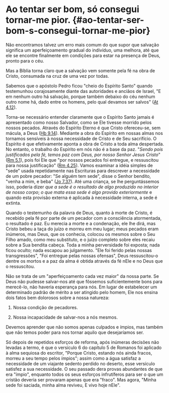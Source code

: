 # Ao tentar ser bom, só consegui tornar-me pior. {#ao-tentar-ser-bom-s-consegui-tornar-me-pior}

Não encontramos talvez um erro mais comum do que supor que salvação significa um aperfeiçoamento gradual do indivíduo, uma melhora, até que ele se encontre finalmente em condições para estar na presença de Deus, pronto para o céu.

Mas a Bíblia torna claro que a salvação vem somente pela fé na obra de Cristo, consumada na cruz de uma vez por todas.

Sabemos que o apóstolo Pedro ficou &quot;cheio do Espírito Santo&quot; quando testemunhou corajosamente diante das autoridades e anciãos de Israel, &quot;E em nenhum outro há salvação, porque também debaixo do céu nenhum outro nome há, dado entre os homens, pelo qual devamos ser salvos&quot; ([At 4.12](http://bibliaonline.com.br/acf/atos/4/12)).

Torna-se necessário entender claramente que o Espírito Santo jamais é apresentado como nosso Salvador, como se Ele tivesse morrido pelos nossos pecados. Através do Espírito Eterno é que Cristo ofereceu-se, sem mácula, a Deus ([Hb 9.14](http://bibliaonline.com.br/acf/hb/9/14)). Mediante a obra do Espírito em nossas almas nos tornamos sensíveis à nossa necessidade de Cristo e de Seu sacrifício. O Espírito é que efetivamente aponta a obra de Cristo a toda alma despertada. No entanto, o trabalho do Espírito em nós não é a base da paz. &quot;_Sendo pois justificados pela fé, temos paz com Deus, por nosso Senhor Jesus Cristo_&quot; ([Rm 5.1](http://bibliaonline.com.br/acf/rm/5/1)), pois foi Ele que &quot;por nossos pecados foi entregue, e ressuscitou para nossa justificação&quot; ([Rm 4.25](http://bibliaonline.com.br/acf/rm/4/25)). Vamos examinar a idéia simples de &quot;sede&quot; usada repetidamente nas Escrituras para descrever a necessidade de um pobre pecador: &quot;Se alguém tem sede&quot;, disse o Senhor bendito, &quot;venha a mim, e beba&quot; ([Jo 7.37](http://bibliaonline.com.br/acf/jo/7/37)). Até uma criança, se lhe perguntássemos isso, poderia dizer _que a sede é o resultado de algo produzido no interior de nosso corpo_; _o que mata essa sede é algo provido exteriormente_ e quando esta provisão externa é aplicada à necessidade interna, a sede é extinta.

Quando o testemunho da palavra de Deus, quanto à morte de Cristo, é recebido pela fé por parte de um pecador com a consciência atormentada, o resultado é paz. Eu merecia a morte e a condenação, ele lhe dirá, mas Cristo bebeu a taça do juízo e morreu em meu lugar; meus pecados eram inúmeros, mas Deus, que os conhecia, colocou os mesmos sobre o Seu Filho amado, como meu substituto, e o juízo completo sobre eles recaiu sobre a Sua bendita cabeça. Toda a minha perversidade foi exposta; nada ficou oculto; nada escapou ao julgamento. &quot;Ele foi ferido pelas nossas transgressões&quot;, &quot;Foi entregue pelas nossas ofensas&quot;, Deus ressuscitou-o dentre os mortos e a paz da alma é obtida através da fé nEle e no Deus que o ressuscitou.

Não se trata de um &quot;aperfeiçoamento cada vez maior&quot; da nossa parte. Se Deus não pudesse salvar-nos até que fôssemos suficientemente bons para merecê-lo, não haveria esperança para nós. Em lugar de estabelecer um determinado padrão de mérito a ser atingido pelo homem, Ele nos ensina dois fatos bem dolorosos sobre a nossa natureza:

1.  Nossa condição de pecadores.

2.  Nossa incapacidade de salvar-nos a nós mesmos.

Devemos aprender que não somos apenas culpados e ímpios, mas também que não temos poder para nos tornar aquilo que desejaríamos ser.

Só depois de repetidos esforços de reforma, após inúmeras decisões não levadas a termo, é que o versículo 6 do capítulo 5 de Romanos foi aplicado à alma sequiosa do escritor, &quot;Porque Cristo, estando nós ainda fracos, morreu a seu tempo pelos ímpios&quot;; assim como a água satisfaz a necessidade de um viajante sedento perdido no deserto, esse versículo satisfez a sua necessidade. O seu passado dera provas abundantes de que era &quot;ímpio&quot;, enquanto todos os seus esforços infrutíferos para ser o que um cristão deveria ser provaram apenas que era &quot;fraco&quot;. Mas agora, &quot;Minha sede foi saciada, minha alma reviveu, E vivo hoje nEle&quot;.